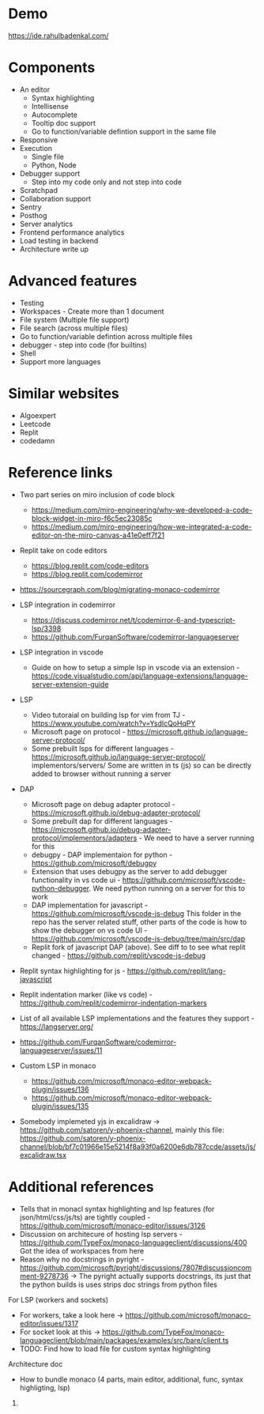 # Demo
https://ide.rahulbadenkal.com/

# Components
- An editor
    - Syntax highlighting
    - Intellisense
    - Autocomplete
    - Tooltip doc support
    - Go to function/variable defintion support in the same file
- Responsive
- Execution
    - Single file
    - Python, Node
- Debugger support
    - Step into my code only and not step into code
- Scratchpad
- Collaboration support
- Sentry
- Posthog
- Server analytics
- Frontend performance analytics
- Load testing in backend
- Architecture write up


# Advanced features
- Testing
- Workspaces - Create more than 1 document
- File system (Multiple file support)
- File search (across multiple files)
- Go to function/variable defintion across multiple files
- debugger - step into code (for builtins)
- Shell
- Support more languages


# Similar websites
- Algoexpert
- Leetcode
- Replit
- codedamn


# Reference links
- Two part series on miro inclusion of code block
    - https://medium.com/miro-engineering/why-we-developed-a-code-block-widget-in-miro-f6c5ec23085c
    - https://medium.com/miro-engineering/how-we-integrated-a-code-editor-on-the-miro-canvas-a41e0eff7f21

- Replit take on code editors
    - https://blog.replit.com/code-editors
    - https://blog.replit.com/codemirror

- https://sourcegraph.com/blog/migrating-monaco-codemirror

- LSP integration in codemirror
  - https://discuss.codemirror.net/t/codemirror-6-and-typescript-lsp/3398
  - https://github.com/FurqanSoftware/codemirror-languageserver

- LSP integration in vscode
  - Guide on how to setup a simple lsp in vscode via an extension - https://code.visualstudio.com/api/language-extensions/language-server-extension-guide

- LSP
  - Video tutoraial on building lsp for vim from TJ - https://www.youtube.com/watch?v=YsdlcQoHqPY
  - Microsoft page on protocol - https://microsoft.github.io/language-server-protocol/
  - Some prebuilt lsps for different languages - https://microsoft.github.io/language-server-protocol/  implementors/servers/
    Some are written in ts (js) so can be directly added to browser without running a server

- DAP
  - Microsoft page on debug adapter protocol - https://microsoft.github.io/debug-adapter-protocol/
  - Some prebuilt dap for different languages - https://microsoft.github.io/debug-adapter-protocol/implementors/adapters - We need to have a server running for this
  - debugpy - DAP implementaion for python - https://github.com/microsoft/debugpy
  - Extension that uses debugpy as the server to add debugger functionality in vs code ui - https://github.com/microsoft/vscode-python-debugger. We need python running on a server for this to work
  - DAP implementation for javascript - https://github.com/microsoft/vscode-js-debug
    This folder in the repo has the server related stuff, other parts of the code is how to show the debugger on vs code UI - https://github.com/microsoft/vscode-js-debug/tree/main/src/dap
  - Replit fork of javascript DAP (above). See diff to to see what replit changed - https://github.com/replit/vscode-js-debug

- Replit syntax highlighting for js - https://github.com/replit/lang-javascript

- Replit indentation marker (like vs code) - https://github.com/replit/codemirror-indentation-markers

- List of all available LSP implementations and the features they support - https://langserver.org/

- https://github.com/FurqanSoftware/codemirror-languageserver/issues/11

- Custom LSP in monaco
  - https://github.com/microsoft/monaco-editor-webpack-plugin/issues/136
  - https://github.com/microsoft/monaco-editor-webpack-plugin/issues/135

- Somebody implemeted yjs in excalidraw -> https://github.com/satoren/y-phoenix-channel, mainly this file: https://github.com/satoren/y-phoenix-channel/blob/bf7c01966e15e5214f8a93f0a6200e6db787ccde/assets/js/excalidraw.tsx

# Additional references
- Tells that in monacl syntax highlighting and lsp features (for json/html/css/js/ts) are tightly coupled -  https://github.com/microsoft/monaco-editor/issues/3126
- Discussion on architecure of hosting lsp servers - https://github.com/TypeFox/monaco-languageclient/discussions/400
 Got the idea of workspaces from here
- Reason why no docstrings in pyright - https://github.com/microsoft/pyright/discussions/7807#discussioncomment-9278736 -> The pyright actually supports docstrings, its just that the python builds is uses strips doc strings from python files

For LSP (workers and sockets)
- For workers, take a look here -> https://github.com/microsoft/monaco-editor/issues/1317
- For socket look at this -> https://github.com/TypeFox/monaco-languageclient/blob/main/packages/examples/src/bare/client.ts
- TODO: Find how to load file for custom syntax highlighting


Architecture doc
- How to bundle monaco (4 parts, main editor, additional, func, syntax highligting, lsp)




1. 